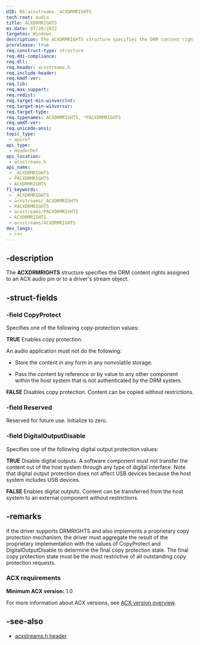 ```yaml
---
UID: NS:acxstreams._ACXDRMRIGHTS
tech.root: audio
title: ACXDRMRIGHTS
ms.date: 07/28/2022
targetos: Windows
description: The ACXDRMRIGHTS structure specifies the DRM content rights assigned to an ACX audio pin or to a driver's stream object.
prerelease: true
req.construct-type: structure
req.ddi-compliance: 
req.dll: 
req.header: acxstreams.h
req.include-header: 
req.kmdf-ver: 
req.lib: 
req.max-support: 
req.redist: 
req.target-min-winverclnt: 
req.target-min-winversvr: 
req.target-type: 
req.typenames: ACXDRMRIGHTS, *PACXDRMRIGHTS
req.umdf-ver: 
req.unicode-ansi: 
topic_type:
 - apiref
api_type:
 - HeaderDef
api_location:
 - acxstreams.h
api_name:
 - _ACXDRMRIGHTS
 - PACXDRMRIGHTS
 - ACXDRMRIGHTS
f1_keywords:
 - _ACXDRMRIGHTS
 - acxstreams/_ACXDRMRIGHTS
 - PACXDRMRIGHTS
 - acxstreams/PACXDRMRIGHTS
 - ACXDRMRIGHTS
 - acxstreams/ACXDRMRIGHTS
dev_langs:
 - c++
---
```


## -description

The **ACXDRMRIGHTS** structure specifies the DRM content rights assigned to an ACX audio pin or to a driver's stream object.

## -struct-fields

### -field CopyProtect

Specifies one of the following copy-protection values: 

**TRUE**  Enables copy protection. 

An audio application must not do the following: 

- Store the content in any form in any nonvolatile storage.

- Pass the content by reference or by value to any other component within the host system that is not authenticated by the DRM system.

**FALSE** Disables copy protection. Content can be copied without restrictions.

### -field Reserved

Reserved for future use. Initialize to zero.

### -field DigitalOutputDisable

Specifies one of the following digital output protection values:

**TRUE**  Disable digital outputs. A software component must not transfer the content out of the host system through any type of digital interface. Note that digital output protection does not affect USB devices because the host system includes USB devices.

**FALSE**  Enables digital outputs. Content can be transferred from the host system to an external component without restrictions.

## -remarks

If the driver supports DRMRIGHTS and also implements a proprietary copy protection mechanism, the driver must aggregate the result of the proprietary implementation with the values of CopyProtect and DigitalOutputDisable to determine the final copy protection state. The final copy protection state must be the most restrictive of all outstanding copy protection requests.

### ACX requirements

**Minimum ACX version:** 1.0

For more information about ACX versions, see [ACX version overview](/windows-hardware/drivers/audio/acx-version-overview).

## -see-also

- [acxstreams.h header](index.md)
